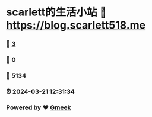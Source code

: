 # scarlett的生活小站 :link: https://blog.scarlett518.me 
### :page_facing_up: [3](https://blog.scarlett518.me/tag.html) 
### :speech_balloon: 0 
### :hibiscus: 5134 
### :alarm_clock: 2024-03-21 12:31:34 
### Powered by :heart: [Gmeek](https://github.com/Meekdai/Gmeek)
